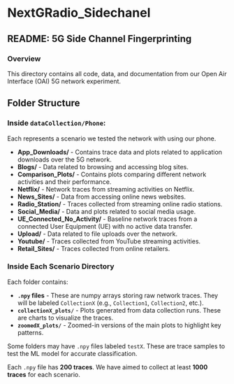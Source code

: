 # NextGRadio_Sidechanel

## README: 5G Side Channel Fingerprinting

### Overview

This directory contains all code, data, and documentation from our Open Air Interface (OAI) 5G network experiment.

## Folder Structure

### Inside `dataCollection/Phone`:
Each represents a scenario we tested the network with using our phone.

- **App_Downloads/** - Contains trace data and plots related to application downloads over the 5G network.
- **Blogs/** - Data related to browsing and accessing blog sites.
- **Comparison_Plots/** - Contains plots comparing different network activities and their performance.
- **Netflix/** - Network traces from streaming activities on Netflix.
- **News_Sites/** - Data from accessing online news websites.
- **Radio_Station/** - Traces collected from streaming online radio stations.
- **Social_Media/** - Data and plots related to social media usage.
- **UE_Connected_No_Activity/** - Baseline network traces from a connected User Equipment (UE) with no active data transfer.
- **Upload/** - Data related to file uploads over the network.
- **Youtube/** - Traces collected from YouTube streaming activities.
- **Retail_Sites/** - Traces collected from online retailers.

### Inside Each Scenario Directory
Each folder contains:

- **`.npy` files** - These are numpy arrays storing raw network traces. They will be labeled `CollectionX` (e.g., `Collection1`, `Collection2`, etc.).
- **`collectionX_plots/`** - Plots generated from data collection runs. These are charts to visualize the traces.
- **`zoomedX_plots/`** - Zoomed-in versions of the main plots to highlight key patterns.

Some folders may have `.npy` files labeled `testX`. These are trace samples to test the ML model for accurate classification.

Each `.npy` file has **200 traces**. We have aimed to collect at least **1000 traces** for each scenario.

